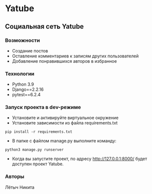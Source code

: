 # Yatube
## Социальная сеть Yatube
### Возможности
- Создание постов
- Оставление комментариев к записям других пользователей
- Добавление понравившихся авторов в избранное 

### Технологии
- Python 3.9
- Django==2.2.16
- pytest==6.2.4

### Запуск проекта в dev-режиме
- Установите и активируйте виртуальное окружение
- Установите зависимости из файла requirements.txt
```
pip install -r requirements.txt
``` 
- В папке с файлом manage.py выполните команду:
```
python3 manage.py runserver
```
- Когда вы запустите проект, по адресу  http://127.0.0.1:8000/ будет доступен проект Yatube.

### Авторы
Лётыч Никита

